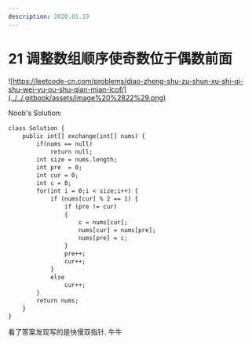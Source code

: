 ```yaml
---
description: 2020.01.19
---
```


# 21 调整数组顺序使奇数位于偶数前面

![https://leetcode-cn.com/problems/diao-zheng-shu-zu-shun-xu-shi-qi-shu-wei-yu-ou-shu-qian-mian-lcof/](../../.gitbook/assets/image%20%2822%29.png)

Noob's Solution:

```text
class Solution {
    public int[] exchange(int[] nums) {
        if(nums == null)
            return null;
        int size = nums.length;
        int pre  = 0;
        int cur = 0;
        int c = 0;
        for(int i = 0;i < size;i++) {
            if (nums[cur] % 2 == 1) {
                if (pre != cur)
                {
                    c = nums[cur];
                    nums[cur] = nums[pre];
                    nums[pre] = c;
                }
                pre++;
                cur++;
            }
            else
                cur++;
        }
        return nums;
    }
}
```

看了答案发现写的是快慢双指针. 牛牛

